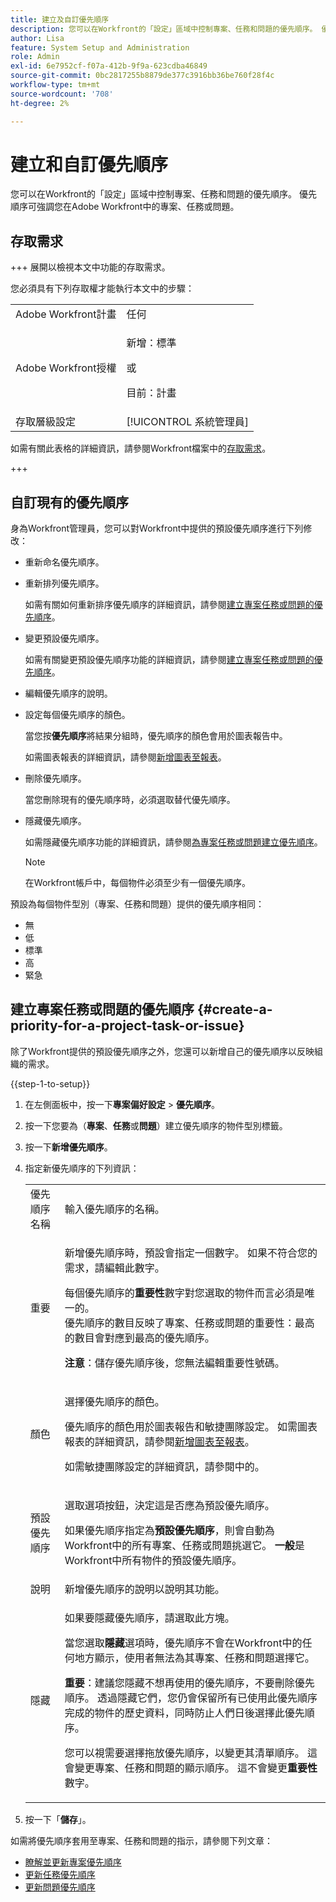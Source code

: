 ```yaml
---
title: 建立及自訂優先順序
description: 您可以在Workfront的「設定」區域中控制專案、任務和問題的優先順序。 優先順序可強調您在Adobe Workfront中的專案、任務或問題。
author: Lisa
feature: System Setup and Administration
role: Admin
exl-id: 6e7952cf-f07a-412b-9f9a-623cdba46849
source-git-commit: 0bc2817255b8879de377c3916bb36be760f28f4c
workflow-type: tm+mt
source-wordcount: '708'
ht-degree: 2%

---
```


# 建立和自訂優先順序

<!--
DON'T DELETE, DRAFT OR HIDE THIS ARTICLE. IT IS LINKED TO THE PRODUCT, THROUGH THE CONTEXT SENSITIVE HELP LINKS.
-->

您可以在Workfront的「設定」區域中控制專案、任務和問題的優先順序。 優先順序可強調您在Adobe Workfront中的專案、任務或問題。

## 存取需求

+++ 展開以檢視本文中功能的存取需求。

您必須具有下列存取權才能執行本文中的步驟：

<table style="table-layout:auto"> 
 <col> 
 <col> 
 <tbody> 
  <tr> 
   <td role="rowheader">Adobe Workfront計畫</td> 
   <td>任何</td> 
  </tr> 
  <tr> 
   <td role="rowheader">Adobe Workfront授權</td> 
   <td>
     <p>新增：標準</p>
     <p>或</p>
     <p>目前：計畫</p>
   </td> 
  </tr> 
  <tr> 
   <td role="rowheader">存取層級設定</td> 
   <td>[!UICONTROL 系統管理員]</td>
  </tr> 
 </tbody> 
</table>

如需有關此表格的詳細資訊，請參閱Workfront檔案中的[存取需求](/help/quicksilver/administration-and-setup/add-users/access-levels-and-object-permissions/access-level-requirements-in-documentation.md)。

+++

## 自訂現有的優先順序

身為Workfront管理員，您可以對Workfront中提供的預設優先順序進行下列修改：

* 重新命名優先順序。
* 重新排列優先順序。

  如需有關如何重新排序優先順序的詳細資訊，請參閱[建立專案任務或問題的優先順序](#create-a-priority-for-a-project-task-or-issue)。

* 變更預設優先順序。

  如需有關變更預設優先順序功能的詳細資訊，請參閱[建立專案任務或問題的優先順序](#create-a-priority-for-a-project-task-or-issue)。

* 編輯優先順序的說明。
* 設定每個優先順序的顏色。

  當您按&#x200B;**優先順序**&#x200B;將結果分組時，優先順序的顏色會用於圖表報告中。

  如需圖表報表的詳細資訊，請參閱[新增圖表至報表](../../../reports-and-dashboards/reports/creating-and-managing-reports/add-chart-report.md)。

* 刪除優先順序。

  當您刪除現有的優先順序時，必須選取替代優先順序。

* 隱藏優先順序。

  如需隱藏優先順序功能的詳細資訊，請參閱[為專案任務或問題建立優先順序](#create-a-priority-for-a-project-task-or-issue)。

  >[!NOTE]
  >
  >在Workfront帳戶中，每個物件必須至少有一個優先順序。

預設為每個物件型別（專案、任務和問題）提供的優先順序相同：

* 無
* 低
* 標準
* 高
* 緊急

## 建立專案任務或問題的優先順序 {#create-a-priority-for-a-project-task-or-issue}

除了Workfront提供的預設優先順序之外，您還可以新增自己的優先順序以反映組織的需求。

{{step-1-to-setup}}

1. 在左側面板中，按一下&#x200B;**專案偏好設定** > **優先順序**。

1. 按一下您要為（**專案**、**任務**&#x200B;或&#x200B;**問題**）建立優先順序的物件型別標籤。
1. 按一下&#x200B;**新增優先順序**。
1. 指定新優先順序的下列資訊：

   <table style="table-layout:auto"> 
    <col> 
    <col> 
    <tbody> 
     <tr> 
      <td role="rowheader">優先順序名稱</td> 
      <td>輸入優先順序的名稱。</td> 
     </tr> 
     <tr> 
      <td role="rowheader">重要</td> 
      <td> <p>新增優先順序時，預設會指定一個數字。 如果不符合您的需求，請編輯此數字。</p> <p>每個優先順序的<strong>重要性</strong>數字對您選取的物件而言必須是唯一的。<br>優先順序的數目反映了專案、任務或問題的重要性：最高的數目會對應到最高的優先順序。</p> <p><b>注意</b>：儲存優先順序後，您無法編輯重要性號碼。 </p> </td> 
     </tr> 
     <tr> 
      <td role="rowheader">顏色</td> 
      <td> <p>選擇優先順序的顏色。</p> <p>優先順序的顏色用於圖表報告和敏捷團隊設定。 如需圖表報表的詳細資訊，請參閱<a href="../../../reports-and-dashboards/reports/creating-and-managing-reports/add-chart-report.md" class="MCXref xref">新增圖表至報表</a>。</p> <p>如需敏捷團隊設定的詳細資訊，請參閱中的。</p> </td> 
     </tr> 
     <tr> 
      <td role="rowheader">預設優先順序</td> 
      <td> <p>選取選項按鈕，決定這是否應為預設優先順序。</p> <p>如果優先順序指定為<strong>預設優先順序</strong>，則會自動為Workfront中的所有專案、任務或問題挑選它。 <strong>一般</strong>是Workfront中所有物件的預設優先順序。</p> </td> 
     </tr> 
     <tr> 
      <td role="rowheader">說明</td> 
      <td>新增優先順序的說明以說明其功能。</td> 
     </tr> 
     <tr> 
      <td role="rowheader">隱藏</td> 
      <td> <p>如果要隱藏優先順序，請選取此方塊。</p><p>當您選取<b>隱藏</b>選項時，優先順序不會在Workfront中的任何地方顯示，使用者無法為其專案、任務和問題選擇它。</p> 
      <p><b>重要</b>：建議您隱藏不想再使用的優先順序，不要刪除優先順序。 透過隱藏它們，您仍會保留所有已使用此優先順序完成的物件的歷史資料，同時防止人們日後選擇此優先順序。 </p>
      <p>您可以視需要選擇拖放優先順序，以變更其清單順序。 這會變更專案、任務和問題的顯示順序。 這不會變更<b>重要性</b>數字。 </p></td> 
     </tr> 
    </tbody> 
   </table>

1. 按一下「**儲存**」。

如需將優先順序套用至專案、任務和問題的指示，請參閱下列文章：

* [瞭解並更新專案優先順序](../../../manage-work/projects/planning-a-project/project-priority.md)
* [更新任務優先順序](../../../manage-work/tasks/task-information/task-priority.md)
* [更新問題優先順序](../../../manage-work/issues/issue-information/update-issue-priority.md)
